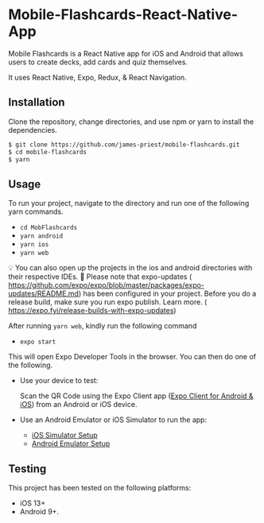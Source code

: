 # Mobile-Flashcards-React-Native-App

Mobile Flashcards is a React Native app for iOS and Android that allows users to create decks, add cards and quiz themselves.

It uses React Native, Expo, Redux, & React Navigation.

<!-- - Live Demo: [Mobile Flashcards on Expo](https://expo.io/@yousefkjm/mobile-flashcards) -->

## Installation

Clone the repository, change directories, and use npm or yarn to install the dependencies.

```bash
$ git clone https://github.com/james-priest/mobile-flashcards.git
$ cd mobile-flashcards
$ yarn
```

## Usage

To run your project, navigate to the directory and run one of the following yarn commands.

- `cd MobFlashcards`
- `yarn android`
- `yarn ios`
- `yarn web`

💡 You can also open up the projects in the ios and android directories with their respective IDEs.
🚀 Please note that expo-updates (​https://github.com/expo/expo/blob/master/packages/expo-updates/README.md​) has been configured in your project. Before you do a release build, make sure you run expo publish. Learn more. (​https://expo.fyi/release-builds-with-expo-updates​)

After running `yarn web`, kindly run the following command

- `expo start`

This will open Expo Developer Tools in the browser. You can then do one of the following.

- Use your device to test:

  Scan the QR Code using the Expo Client app ([Expo Client for Android & iOS](https://expo.io/tools#client)) from an Android or iOS device.

- Use an Android Emulator or iOS Simulator to run the app:
  - [iOS Simulator Setup](https://docs.expo.io/versions/v33.0.0/introduction/installation/#ios-simulator)
  - [Android Emulator Setup](https://docs.expo.io/versions/v33.0.0/introduction/installation/#android-emulator)

## Testing

This project has been tested on the following platforms:

- iOS 13+
- Android 9+.
